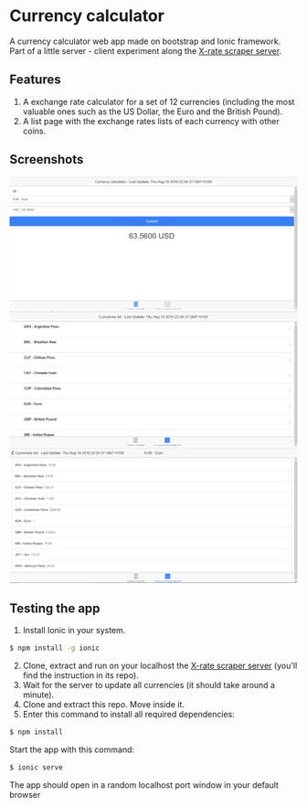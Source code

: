# Currency calculator

A currency calculator web app made on bootstrap and Ionic framework. Part of a little server - client experiment along the [X-rate scraper server](https://github.com/mauriciojorta/X-rates-scraper-server).

## Features

1. A exchange rate calculator for a set of 12 currencies (including the most valuable ones such as the US Dollar, the Euro and the British Pound).
2. A list page with the exchange rates lists of each currency with other coins.

## Screenshots

![screenshot 1](screenshot1.png)
![screenshot 2](screenshot2.png)
![screenshot 3](screenshot3.png)

## Testing the app

1. Install Ionic in your system.

```sh
$ npm install -g ionic
```

2. Clone, extract and run on your localhost the [X-rate scraper server](https://github.com/mauriciojorta/X-rates-scraper-server) (you'll find the instruction in its repo).
3. Wait for the server to update all currencies (it should take around a minute).
4. Clone and extract this repo. Move inside it.
6. Enter this command to install all required dependencies:

```sh
$ npm install
```

Start the app with this command:

```sh
$ ionic serve
```
The app should open in a random localhost port window in your default browser



